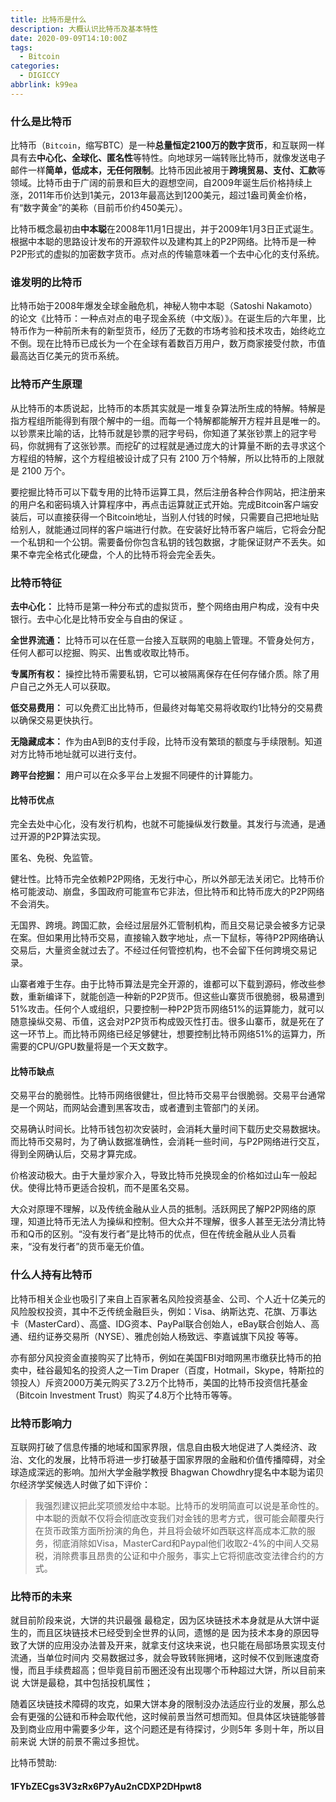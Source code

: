 ```yaml
---
title: 比特币是什么
description: 大概认识比特币及基本特性
date: 2020-09-09T14:10:00Z
tags:
  - Bitcoin
categories:
  - DIGICCY
abbrlink: k99ea
---
```


### 什么是比特币

比特币（`Bitcoin`，缩写BTC）是一种**总量恒定2100万的数字货币**，和互联网一样具有去**中心化、全球化、匿名性**等特性。向地球另一端转账比特币，就像发送电子邮件一样**简单，低成本，无任何限制**。比特币因此被用于**跨境贸易、支付、汇款**等领域。比特币由于广阔的前景和巨大的遐想空间，自2009年诞生后价格持续上涨，2011年币价达到1美元，2013年最高达到1200美元，超过1盎司黄金价格，有“数字黄金”的美称（目前币价约450美元）。

比特币概念最初由**中本聪**在2008年11月1日提出，并于2009年1月3日正式诞生。根据中本聪的思路设计发布的开源软件以及建构其上的P2P网络。比特币是一种P2P形式的虚拟的加密数字货币。点对点的传输意味着一个去中心化的支付系统。

<!--more-->

### 谁发明的比特币

比特币始于2008年爆发全球金融危机，神秘人物中本聪（Satoshi Nakamoto）的论文《比特币：一种点对点的电子现金系统（中文版）》。在诞生后的六年里，比特币作为一种前所未有的新型货币，经历了无数的市场考验和技术攻击，始终屹立不倒。现在比特币已成长为一个在全球有着数百万用户，数万商家接受付款，市值最高达百亿美元的货币系统。

### 比特币产生原理

从比特币的本质说起，比特币的本质其实就是一堆复杂算法所生成的特解。特解是指方程组所能得到有限个解中的一组。而每一个特解都能解开方程并且是唯一的。以钞票来比喻的话，比特币就是钞票的冠字号码，你知道了某张钞票上的冠字号码，你就拥有了这张钞票。而挖矿的过程就是通过庞大的计算量不断的去寻求这个方程组的特解，这个方程组被设计成了只有 2100 万个特解，所以比特币的上限就是 2100 万个。

要挖掘比特币可以下载专用的比特币运算工具，然后注册各种合作网站，把注册来的用户名和密码填入计算程序中，再点击运算就正式开始。完成Bitcoin客户端安装后，可以直接获得一个Bitcoin地址，当别人付钱的时候，只需要自己把地址贴给别人，就能通过同样的客户端进行付款。在安装好比特币客户端后，它将会分配一个私钥和一个公钥。需要备份你包含私钥的钱包数据，才能保证财产不丢失。如果不幸完全格式化硬盘，个人的比特币将会完全丢失。

### 比特币特征

**去中心化：** 比特币是第一种分布式的虚拟货币，整个网络由用户构成，没有中央银行。去中心化是比特币安全与自由的保证 。

**全世界流通：** 比特币可以在任意一台接入互联网的电脑上管理。不管身处何方，任何人都可以挖掘、购买、出售或收取比特币。

**专属所有权：** 操控比特币需要私钥，它可以被隔离保存在任何存储介质。除了用户自己之外无人可以获取。

**低交易费用：** 可以免费汇出比特币，但最终对每笔交易将收取约1比特分的交易费以确保交易更快执行。

**无隐藏成本：** 作为由A到B的支付手段，比特币没有繁琐的额度与手续限制。知道对方比特币地址就可以进行支付。

**跨平台挖掘：** 用户可以在众多平台上发掘不同硬件的计算能力。

#### 比特币优点

完全去处中心化，没有发行机构，也就不可能操纵发行数量。其发行与流通，是通过开源的P2P算法实现。

匿名、免税、免监管。

健壮性。比特币完全依赖P2P网络，无发行中心，所以外部无法关闭它。比特币价格可能波动、崩盘，多国政府可能宣布它非法，但比特币和比特币庞大的P2P网络不会消失。

无国界、跨境。跨国汇款，会经过层层外汇管制机构，而且交易记录会被多方记录在案。但如果用比特币交易，直接输入数字地址，点一下鼠标，等待P2P网络确认交易后，大量资金就过去了。不经过任何管控机构，也不会留下任何跨境交易记录。

山寨者难于生存。由于比特币算法是完全开源的，谁都可以下载到源码，修改些参数，重新编译下，就能创造一种新的P2P货币。但这些山寨货币很脆弱，极易遭到51%攻击。任何个人或组织，只要控制一种P2P货币网络51%的运算能力，就可以随意操纵交易、币值，这会对P2P货币构成毁灭性打击。很多山寨币，就是死在了这一环节上。而比特币网络已经足够健壮，想要控制比特币网络51%的运算力，所需要的CPU/GPU数量将是一个天文数字。

#### 比特币缺点

交易平台的脆弱性。比特币网络很健壮，但比特币交易平台很脆弱。交易平台通常是一个网站，而网站会遭到黑客攻击，或者遭到主管部门的关闭。

交易确认时间长。比特币钱包初次安装时，会消耗大量时间下载历史交易数据块。而比特币交易时，为了确认数据准确性，会消耗一些时间，与P2P网络进行交互，得到全网确认后，交易才算完成。

价格波动极大。由于大量炒家介入，导致比特币兑换现金的价格如过山车一般起伏。使得比特币更适合投机，而不是匿名交易。

大众对原理不理解，以及传统金融从业人员的抵制。活跃网民了解P2P网络的原理，知道比特币无法人为操纵和控制。但大众并不理解，很多人甚至无法分清比特币和Q币的区别。“没有发行者”是比特币的优点，但在传统金融从业人员看来，“没有发行者”的货币毫无价值。

### 什么人持有比特币

比特币相关企业也吸引了来自上百家著名风险投资基金、公司、个人近十亿美元的风险股权投资，其中不乏传统金融巨头，例如：Visa、纳斯达克、花旗、万事达卡（MasterCard）、高盛、IDG资本、PayPal联合创始人，eBay联合创始人、高通、纽约证券交易所（NYSE）、雅虎创始人杨致远、李嘉诚旗下风投 等等。

亦有部分风投资金直接购买了比特币，例如在美国FBI对暗网黑市缴获比特币的拍卖中，硅谷最知名的投资人之一Tim Draper（百度，Hotmail，Skype，特斯拉的领投人）斥资2000万美元购买了3.2万个比特币，美国的比特币投资信托基金（Bitcoin Investment Trust）购买了4.8万个比特币等等。

### 比特币影响力

互联网打破了信息传播的地域和国家界限，信息自由极大地促进了人类经济、政治、文化的发展，比特币将进一步打破基于国家界限的金融和价值传播障碍，对全球造成深远的影响。加州大学金融学教授 Bhagwan Chowdhry提名中本聪为诺贝尔经济学奖候选人时做了如下评价：

> 我强烈建议把此奖项颁发给中本聪。比特币的发明简直可以说是革命性的。中本聪的贡献不仅将会彻底改变我们对金钱的思考方式，很可能会颠覆央行在货币政策方面所扮演的角色，并且将会破坏如西联这样高成本汇款的服务，彻底消除如Visa，MasterCard和Paypal他们收取2-4%的中间人交易税，消除费事且昂贵的公证和中介服务，事实上它将彻底改变法律合约的方式。

### 比特币的未来

就目前阶段来说，大饼的共识最强 最稳定，因为区块链技术本身就是从大饼中诞生的，而且区块链技术已经受到全世界的认同，遗憾的是 因为技术本身的原因导致了大饼的应用没办法普及开来，就拿支付这块来说，也只能在局部场景实现支付流通，当单位时间内 交易数据过多，就会导致转账拥堵，这时候不仅到账速度奇慢，而且手续费超高；但毕竟目前币圈还没有出现哪个币种超过大饼，所以目前来说 大饼是最稳，其中包括投机属性；

随着区块链技术障碍的攻克，如果大饼本身的限制没办法适应行业的发展，那么总会有更强的公链和币种会取代他，这时候前景当然可想而知。但具体区块链能够普及到商业应用中需要多少年，这个问题还是有待探讨，少则5年 多则十年，所以目前来说 大饼的前景不需过多担忧。


比特币赞助:

#### 1FYbZECgs3V3zRx6P7yAu2nCDXP2DHpwt8
